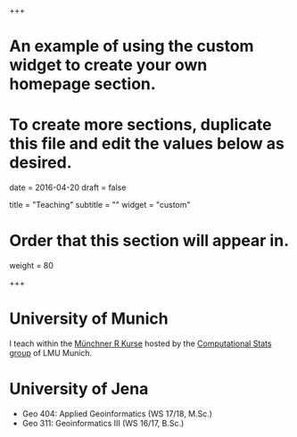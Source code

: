 +++
# An example of using the custom widget to create your own homepage section.
# To create more sections, duplicate this file and edit the values below as desired.

date = 2016-04-20
draft = false

title = "Teaching"
subtitle = ""
widget = "custom"

# Order that this section will appear in.
weight = 80

+++

# University of Munich

I teach within the [Münchner R Kurse](http://www.muenchner-r-kurse.de/kursangebot/) hosted by the [Computational Stats group](http://www.compstat.statistik.uni-muenchen.de/) of LMU Munich.

# University of Jena

- Geo 404: Applied Geoinformatics (WS 17/18, M.Sc.)
- Geo 311: Geoinformatics III (WS 16/17, B.Sc.)
